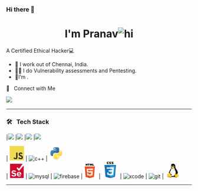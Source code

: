### Hi there 👋

<p align="center">

<h1 align="center"> I'm Pranav<img src="https://user-images.githubusercontent.com/1303154/88677602-1635ba80-d120-11ea-84d8-d263ba5fc3c0.gif" width="28px" alt="hi"></h1>

A Certified Ethical Hacker💻

- 💼 I work out of Chennai, India.
- 🧑‍💻 I do Vulnerability assessments and Pentesting.
- :seedling:I’m .

🤝 &nbsp; Connect with Me

[<img src="https://img.shields.io/badge/linkedin-%230077B5.svg?&style=for-the-badge&logo=linkedin&logoColor=white" />](https://www.linkedin.com/in/pranav-r13/)

<hr>

### 🛠 &nbsp; Tech Stack
|<img src= "https://www.vectorlogo.zone/logos/dotnet/dotnet-ar21.svg" width = 40>
|<img src = "https://www.vectorlogo.zone/logos/getbootstrap/getbootstrap-ar21.svg" width = 40>
|<img src = "https://www.vectorlogo.zone/logos/microsoft_azure/microsoft_azure-icon.svg" width = 40>
|<img src="https://www.vectorlogo.zone/logos/swift/swift-official.svg" width=80> 
<!--| <img src="https://www.vectorlogo.zone/logos/java/java-vertical.svg" width="40">  -->
| <img src="https://raw.githubusercontent.com/devicons/devicon/master/icons/javascript/javascript-original.svg" width="40"> 
| <img src="https://raw.githubusercontent.com/coderjojo/coderjojo/master/img/cpp.png" alt="c++" width="40"> 
| <img src="https://raw.githubusercontent.com/devicons/devicon/master/icons/python/python-original.svg" alt="python" width="40">  
| <img src="https://raw.githubusercontent.com/devicons/devicon/1119b9f84c0290e0f0b38982099a2bd027a48bf1/icons/selenium/selenium-original.svg" alt="selenium" width="40"> 
| <img src="https://www.vectorlogo.zone/logos/mysql/mysql-ar21.svg" alt="mysql" width="40"> 
| <img src="https://www.vectorlogo.zone/logos/firebase/firebase-icon.svg" alt="firebase" width="40"> 
|<img src="https://raw.githubusercontent.com/devicons/devicon/master/icons/html5/html5-original-wordmark.svg" alt="html5" width="40"> 
| <img src="https://raw.githubusercontent.com/devicons/devicon/master/icons/css3/css3-original-wordmark.svg" alt="css3" width="45" height="45"/> 
| <img src="https://www.vectorlogo.zone/logos/apple_xcode/apple_xcode-icon.svg" alt="xcode" width="40"> 
| <img src="https://www.vectorlogo.zone/logos/git-scm/git-scm-icon.svg" alt="git" width="40"> 
| <img src="https://raw.githubusercontent.com/devicons/devicon/master/icons/linux/linux-original.svg" alt="linux" width="40"> 

<hr>
<!--
### ⚙️ &nbsp; Git Analytics -->
 
<!-- <p><img align="center" src="https://github-readme-stats.vercel.app/api?username=pranrav-r13&theme=dark&show_icons=true" /></p>
<p>&nbsp;<img align="center" src="https://github-readme-stats.vercel.app/api/top-langs/?username=pranav-r13&theme=dark&layout=compact" width="410" /></p> -->


<!--![Pranav's GitHub stats](https://github-readme-stats.vercel.app/api?username=pranav-r13&show_icons=true&theme=synthwave)

![Top Langs](https://github-readme-stats.vercel.app/api/top-langs/?username=pranav-r13) -->
